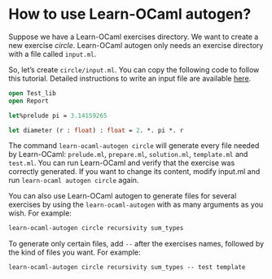 # How to use Learn-OCaml autogen?

Suppose we have a Learn-OCaml exercises directory. We want to create a new
exercise *circle*. Learn-OCaml autogen only needs an exercise directory with a
file called `input.ml`.

So, let’s create `circle/input.ml`. You can copy the following code to follow
this tutorial. Detailed instructions to write an input file are available
[here](write_ex.md).

```ocaml
open Test_lib
open Report

let%prelude pi = 3.14159265

let diameter (r : float) : float = 2. *. pi *. r
```

The command `learn-ocaml-autogen circle` will generate every file needed by
Learn-OCaml: `prelude.ml`, `prepare.ml`, `solution.ml`, `template.ml` and
`test.ml`. You can run Learn-OCaml and verify that the exercise was correctly
generated. If you want to change its content, modify input.ml and run
`learn-ocaml autogen circle` again.

You can also use Learn-OCaml autogen to generate files for several exercises by
using the `learn-ocaml-autogen` with as many arguments as you wish. For
example:
```bash
learn-ocaml-autogen circle recursivity sum_types
```

To generate only certain files, add `--` after the exercises names, followed by
the kind of files you want. For example:
```
learn-ocaml-autogen circle recursivity sum_types -- test template
```
